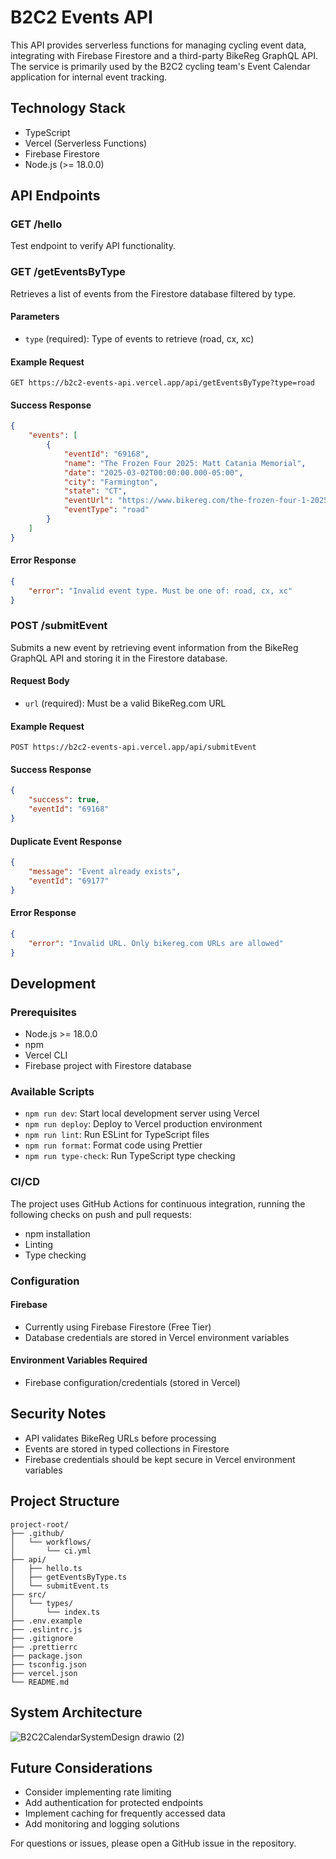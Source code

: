 # B2C2 Events API

This API provides serverless functions for managing cycling event data, integrating with Firebase Firestore and a third-party BikeReg GraphQL API. The service is primarily used by the B2C2 cycling team's Event Calendar application for internal event tracking.

## Technology Stack

- TypeScript
- Vercel (Serverless Functions)
- Firebase Firestore
- Node.js (>= 18.0.0)

## API Endpoints

### GET /hello
Test endpoint to verify API functionality.

### GET /getEventsByType
Retrieves a list of events from the Firestore database filtered by type.

#### Parameters
- `type` (required): Type of events to retrieve (road, cx, xc)

#### Example Request
```http
GET https://b2c2-events-api.vercel.app/api/getEventsByType?type=road
```

#### Success Response
```json
{
    "events": [
        {
            "eventId": "69168",
            "name": "The Frozen Four 2025: Matt Catania Memorial",
            "date": "2025-03-02T00:00:00.000-05:00",
            "city": "Farmington",
            "state": "CT",
            "eventUrl": "https://www.bikereg.com/the-frozen-four-1-2025",
            "eventType": "road"
        }
    ]
}
```

#### Error Response
```json
{
    "error": "Invalid event type. Must be one of: road, cx, xc"
}
```

### POST /submitEvent
Submits a new event by retrieving event information from the BikeReg GraphQL API and storing it in the Firestore database.

#### Request Body
- `url` (required): Must be a valid BikeReg.com URL

#### Example Request
```http
POST https://b2c2-events-api.vercel.app/api/submitEvent
```

#### Success Response
```json
{
    "success": true,
    "eventId": "69168"
}
```

#### Duplicate Event Response
```json
{
    "message": "Event already exists",
    "eventId": "69177"
}
```

#### Error Response
```json
{
    "error": "Invalid URL. Only bikereg.com URLs are allowed"
}
```

## Development

### Prerequisites
- Node.js >= 18.0.0
- npm
- Vercel CLI
- Firebase project with Firestore database

### Available Scripts

- `npm run dev`: Start local development server using Vercel
- `npm run deploy`: Deploy to Vercel production environment
- `npm run lint`: Run ESLint for TypeScript files
- `npm run format`: Format code using Prettier
- `npm run type-check`: Run TypeScript type checking

### CI/CD

The project uses GitHub Actions for continuous integration, running the following checks on push and pull requests:
- npm installation
- Linting
- Type checking

### Configuration

#### Firebase
- Currently using Firebase Firestore (Free Tier)
- Database credentials are stored in Vercel environment variables

#### Environment Variables Required
- Firebase configuration/credentials (stored in Vercel)

## Security Notes

- API validates BikeReg URLs before processing
- Events are stored in typed collections in Firestore
- Firebase credentials should be kept secure in Vercel environment variables

## Project Structure

```
project-root/
├── .github/
│   └── workflows/
│       └── ci.yml
├── api/
│   ├── hello.ts
│   ├── getEventsByType.ts
│   └── submitEvent.ts
├── src/
│   └── types/
│       └── index.ts
├── .env.example
├── .eslintrc.js
├── .gitignore
├── .prettierrc
├── package.json
├── tsconfig.json
├── vercel.json
└── README.md
```

## System Architecture

![B2C2CalendarSystemDesign drawio (2)](https://github.com/user-attachments/assets/fdc9ae94-d61d-47d9-bc89-00886d799107)

## Future Considerations

- Consider implementing rate limiting
- Add authentication for protected endpoints
- Implement caching for frequently accessed data
- Add monitoring and logging solutions

For questions or issues, please open a GitHub issue in the repository.

